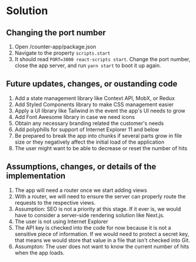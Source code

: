 # Solution

## Changing the port number

1. Open /counter-app/package.json
2. Navigate to the property `scripts.start`
3. It should read `PORT=3000 react-scripts start`. Change the port number, close the app server, and run `yarn start` to boot it up again.

## Future updates, changes, or oustanding code

1. Add a state management library like Context API, MobX, or Redux
2. Add Styled Components library to make CSS management easier
3. Apply a UI library like Tailwind in the event the app's UI needs to grow
4. Add Font Awesome library in case we need icons
5. Obtain any necessary branding related the customer's needs
6. Add polyphills for support of Internet Explorer 11 and below
7. Be prepared to break the app into chunks if several parts grow in file size or they negatively affect the initial load of the application
8. The user might want to be able to decrease or reset the number of hits

## Assumptions, changes, or details of the implementation

1. The app will need a router once we start adding views
2. With a router, we will need to ensure the server can properly route the requests to the respective views.
3. Assumption: SEO is not a priority at this stage. If it ever is, we would have to consider a server-side rendering solution like Next.js.
4. The user is not using Internet Explorer
5. The API key is checked into the code for now because it is not a sensitive piece of information. If we would need to protect a secret key, that means we would store that value in a file that isn't checked into Git.
6. Assumpton: The user does not want to know the current number of hits when the app loads.
